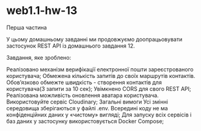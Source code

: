 # web1.1-hw-13
Перша частина

У цьому домашньому завданні ми продовжуємо доопрацьовувати застосунок REST API із домашнього завдання 12.

Завдання, яке зроблено:

Реалізовано механізм верифікації електронної пошти зареєстрованого користувача;
Обмежена кількість запитів до своїх маршрутів контактів. Обов’язково обмежте швидкість - створення контактів для користувача(3 запити за 10 сек);
Увімкнено CORS для свого REST API;
Реалізована можливість оновлення аватара користувача. Використовуйте сервіс Cloudinary;
Загальні вимоги
Усі змінні середовища зберігаються у файлі .env. Всередині коду не ма конфіденційних даних у «чистому» вигляді;
Для запуску всіх сервісів і баз даних у застосунку використовується Docker Compose;

